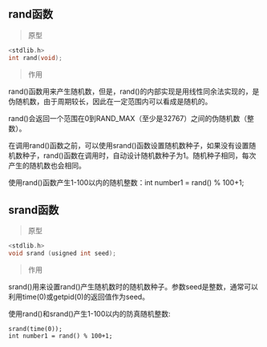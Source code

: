 ## rand函数

> 原型

```C
<stdlib.h>
int rand(void);
```

> 作用

rand()函数用来产生随机数，但是，rand()的内部实现是用线性同余法实现的，是伪随机数，由于周期较长，因此在一定范围内可以看成是随机的。

rand()会返回一个范围在0到RAND_MAX（至少是32767）之间的伪随机数（整数）。

在调用rand()函数之前，可以使用srand()函数设置随机数种子，如果没有设置随机数种子，rand()函数在调用时，自动设计随机数种子为1。随机种子相同，每次产生的随机数也会相同。

使用rand()函数产生1-100以内的随机整数：int number1 = rand() % 100+1;

## srand函数

> 原型

```c
<stdlib.h>
void srand (usigned int seed);
```

> 作用

srand()用来设置rand()产生随机数时的随机数种子。参数seed是整数，通常可以利用time(0)或getpid(0)的返回值作为seed。

使用rand()和srand()产生1-100以内的防真随机整数:

    srand(time(0));
    int number1 = rand() % 100+1;
